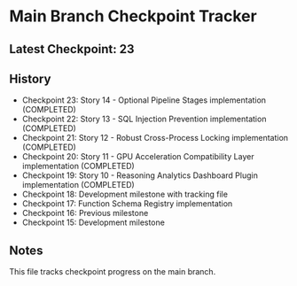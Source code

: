 # Main Branch Checkpoint Tracker

## Latest Checkpoint: 23

## History
- Checkpoint 23: Story 14 - Optional Pipeline Stages implementation (COMPLETED)
- Checkpoint 22: Story 13 - SQL Injection Prevention implementation (COMPLETED)
- Checkpoint 21: Story 12 - Robust Cross-Process Locking implementation (COMPLETED)
- Checkpoint 20: Story 11 - GPU Acceleration Compatibility Layer implementation (COMPLETED)
- Checkpoint 19: Story 10 - Reasoning Analytics Dashboard Plugin implementation (COMPLETED)
- Checkpoint 18: Development milestone with tracking file
- Checkpoint 17: Function Schema Registry implementation
- Checkpoint 16: Previous milestone
- Checkpoint 15: Development milestone

## Notes
This file tracks checkpoint progress on the main branch.
